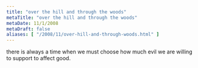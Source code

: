 ```yaml
---
title: "over the hill and through the woods"
metaTitle: "over the hill and through the woods"
metaDate: 11/1/2008
metaDraft: false
aliases: [ "/2008/11/over-hill-and-through-woods.html" ]
---
```


there is always a time when we must choose how much evil we are willing to support to affect good.